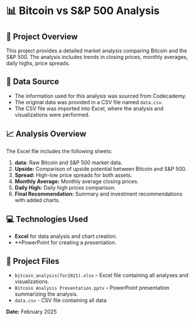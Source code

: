 
# 📊 Bitcoin vs S&P 500 Analysis

## 📝 Project Overview
This project provides a detailed market analysis comparing Bitcoin and the S&P 500. The analysis includes trends in closing prices, monthly averages, daily highs, price spreads.

## 📂 Data Source
- The information used for this analysis was sourced from Codecademy.
- The original data was provided in a CSV file named `data.csv`.
- The CSV file was imported into Excel, where the analysis and visualizations were performed.

## 📈 Analysis Overview
The Excel file includes the following sheets:
1. **data:** Raw Bitcoin and S&P 500 market data.
2. **Upside:** Comparison of upside potential between Bitcoin and S&P 500.
3. **Spread:** High-low price spreads for both assets.
4. **Monthly Average:** Monthly average closing prices.
5. **Daily High:** Daily high prices comparison.
6. **Final Recommendation:** Summary and investment recommendations with added charts.


## 💻 Technologies Used
- **Excel** for data analysis and chart creation.
- **PowerPoint for creating a presentation.

## 📝 Project Files
- `bitcoin_analysis(for2021).xlsx` – Excel file containing all analyses and visualizations.
- `Bitcoin Analysis Presentation.pptx` – PowerPoint presentation summarizing the analysis.
- `data.csv` - CSV file containing all data

**Date:** February 2025

